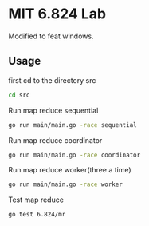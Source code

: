 # MIT 6.824 Lab

Modified to feat windows.

## Usage
first cd to the directory src
```bash
cd src
```

Run map reduce sequential
```bash
go run main/main.go -race sequential
```
  
Run map reduce coordinator
```bash
go run main/main.go -race coordinator
```

Run map reduce worker(three a time)
```bash
go run main/main.go -race worker
```

Test map reduce
```bash
go test 6.824/mr
```